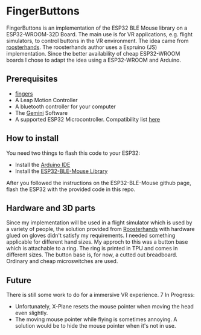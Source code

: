 # FingerButtons
FingerButtons is an implementation of the ESP32 BLE Mouse library on a ESP32-WROOM-32D Board. The main use is for VR applications, e.g. flight simulators, to control buttons in the VR environment. The idea came from [roosterhands](https://github.com/sielu-rooster/roosterhands).
The roosterhands author uses a Espruino (JS) implementation. Since the better availability of cheap ESP32-WROOM boards I chose to adapt the idea using a ESP32-WROOM and Arduino.

## Prerequisites
- [fingers](https://github.com/glenmurphy/fingers)
- A Leap Motion Controller
- A bluetooth controller for your computer
- The [Gemini](https://leap2.ultraleap.com/downloads/) Software
- A supported ESP32 Microcontroller. Compatibility list [here](https://github.com/espressif/arduino-esp32#installation-instructions)



## How to install
You need two things to flash this code to your ESP32:
-  Install the [Arduino IDE](https://www.arduino.cc/en/software)
-  Install the [ESP32-BLE-Mouse Library](https://github.com/T-vK/ESP32-BLE-Mouse)

After you followed the instructions on the ESP32-BLE-Mouse github page, flash the ESP32 with the provided code in this repo.

## Hardware and 3D parts
Since my implementation will be used in a flight simulator which is used by a variety of people, the solution provided from [Roosterhands](https://github.com/sielu-rooster/roosterhands) with hardware glued on gloves didn't satisfy my requirements. I needed something applicable for different hand sizes. My approch to this was a button base which is attachable to a ring. The ring is printed in TPU and comes in different sizes.
The button base is, for now, a cutted out breadboard. Ordinary and cheap microswitches are used. 


## Future
There is still some work to do for a immersive VR experience. 7
In Progress:
- Unfortunately, X-Plane resets the mouse pointer when moving the head even slightly.
- The moving mouse pointer while flying is sometimes annoying. A solution would be to hide the mouse pointer when it's not in use.

